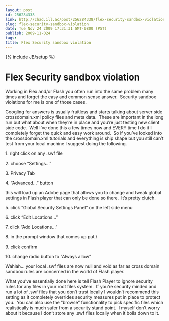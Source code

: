 ```yaml
---
layout: post
id: 256284338
link: http://chad.ill.ac/post/256284338/flex-security-sandbox-violation
slug: flex-security-sandbox-violation
date: Tue Nov 24 2009 17:31:31 GMT-0800 (PST)
publish: 2009-11-024
tags: 
title: Flex Security sandbox violation
---
```

{% include JB/setup %}


Flex Security sandbox violation
===============================

Working in Flex and/or Flash you often run into the same problem many
times and forget the easy and common sense answer.  Security sandbox
violations for me is one of those cases.

Googling for answers is usually fruitless and starts talking about
server side crossdomain.xml policy files and meta data.  These are
important in the long run but what about when they’re in place and
you’re just testing new client side code.  Well I’ve done this a few
times now and EVERY time I do it I completely forget the quick and easy
work around.  So if you’ve looked into the crossdomain.xml tutorials and
everything is ship shape but you still can’t test from your local
machine I suggest doing the following.

​1. right click on any .swf file

​2. choose “Settings…”

​3. Privacy Tab

​4. “Advanced…” button

this will load up an Adobe page that allows you to change and tweak
global settings in Flash player that can only be done so there.  It’s
pretty clutch.

​5. click “Global Security Settings Panel” on the left side menu

​6. click “Edit Locations…”

​7. click “Add Locations…”

​8. in the prompt window that comes up put /

​9. click confirm

​10. change radio button to “Always allow”

Wahlah… your local .swf files are now null and void as far as cross
domain sandbox rules are concerned in the world of Flash player.

What you’ve essentially done here is tell Flash Player to ignore
security rules for any files in your root files system.  If you’re
security minded and run a lot of .swf files that you don’t trust locally
I wouldn’t recommend this setting as it completely overrides security
measures put in place to protect you.  You can also use the “browse”
functionality to pick specific files which realistically is much safer
from a security stand point.  I myself don’t worry about it because I
don’t store any .swf files locally when it boils down to it.

